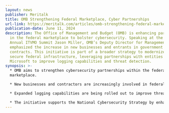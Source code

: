 ```yaml
---
layout: news
publisher: Meritalk
title: OMB Strengthening Federal Marketplace, Cyber Partnerships
url-link: https://meritalk.com/articles/omb-strengthening-federal-marketplace-cyber-partnerships/
publication-date: June 11, 2024
description: The Office of Management and Budget (OMB) is enhancing partnerships
  in the federal marketplace to bolster cybersecurity. Speaking at the Second
  Annual ITVMO Summit Jason Miller, OMB’s Deputy Director for Management,
  emphasized the increase in new businesses and entrants in government
  contracts. This initiative is part of a broader strategy to modernize and
  secure federal infrastructure, leveraging partnerships with entities like
  Microsoft to improve logging capabilities and threat detection.
synopsis: >-
  * OMB aims to strengthen cybersecurity partnerships within the federal
  marketplace.

  * New businesses and contractors are increasingly involved in federal contracts.

  * Expanded logging capabilities are being rolled out to improve threat detection.

  * The initiative supports the National Cybersecurity Strategy by enhancing security measures.
---
```

